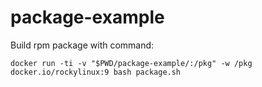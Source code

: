 # package-example

Build rpm package with command:


```
docker run -ti -v "$PWD/package-example/:/pkg" -w /pkg docker.io/rockylinux:9 bash package.sh
```

